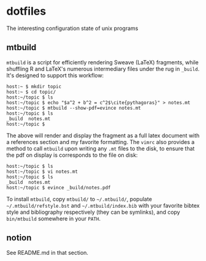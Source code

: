 dotfiles
========

The interesting configuration state of unix programs

mtbuild
-------

`mtbuild` is a script for efficiently rendering Sweave (LaTeX) fragments, while
shuffling R and LaTeX's numerous intermediary files under the rug in `_build`.  It's designed to support this workflow:

```
host:~ $ mkdir topic
host:~ $ cd topic/
host:~/topic $ ls
host:~/topic $ echo "$a^2 + b^2 = c^2$\cite{pythagoras}" > notes.mt
host:~/topic $ mtbuild --show-pdf=evince notes.mt
host:~/topic $ ls
_build  notes.mt
host:~/topic $ 
```

The above will render and display the fragment as a full latex document with a
references section and my favorite formatting.  The `vimrc` also provides a
method to call `mtbuild` upon writing any `.mt` files to the disk, to ensure
that the pdf on display is corresponds to the file on disk:

```
host:~/topic $ ls
host:~/topic $ vi notes.mt
host:~/topic $ ls
_build  notes.mt
host:~/topic $ evince _build/notes.pdf
```

To install `mtbuild`, copy `mtbuild/` to `~/.mtbuild/`, populate
`~/.mtbuild/refstyle.bst` and `~/.mtbuild/index.bib` with your favorite bibtex
style and bibliography respectively (they can be symlinks), and copy
`bin/mtbuild` somewhere in your `PATH`.

notion
------

See README.md in that section.
